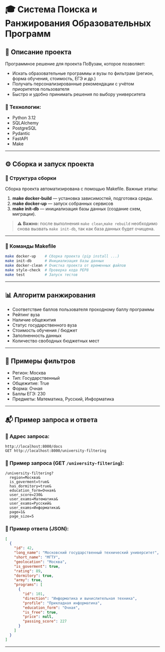 # 🎓 Система Поиска и Ранжирования Образовательных Программ

## 📌 Описание проекта

Программное решение для проекта ПоВузам, которое позволяет:

- Искать образовательные программы и вузы по фильтрам (регион, форма обучения, стоимость, ЕГЭ и др.)
- Получать персонализированные рекомендации с учётом приоритетов пользователя
- Быстро и удобно принимать решения по выбору университета

### 💠 Технологии:
- Python 3.12
- SQLAlchemy
- PostgreSQL
- Pydantic
- FastAPI
- Make

---

## ⚙️ Сборка и запуск проекта

### 📂 Структура сборки

Сборка проекта автоматизирована с помощью Makefile. Важные этапы:

1. **make docker-build** — установка зависимостей, подготовка среды.
2. **make docker-up** — запуск собранных сервисов 
3. **make init-db** — инициализация базы данных (создание схем, миграции).

> ⚠️ **Важно:** после выполнения `make clean`,`make rebuild` необходимо снова вызвать `make init-db`, так как база данных будет очищена.

---

### 🔧 Команды Makefile

```bash
make docker-up    # Сборка проекта (pip install ...)
make init-db      # Инициализация базы данных
make docker-clean # Очистка проекта от временных файлов
make style-check  # Проверка кода PEP8
make test         # Запуск тестов
```

---

## 📊 Алгоритм ранжирования

- Соответствие баллов пользователя проходному баллу программы
- Рейтинг вуза
- Наличие общежития
- Статус государственного вуза
- Стоимость обучения / бюджет
- Заполненность данных
- Количество свободных бюджетных мест

---

## 🔎 Примеры фильтров

- Регион: Москва
- Тип: Государственный
- Общежитие: True
- Форма: Очная
- Баллы ЕГЭ: 230
- Предметы: Математика, Русский, Информатика

---

## 📬 Пример запроса и ответа

### 📡 Адрес запроса:
```
http://localhost:8000/docs
GET http://localhost:8000/university-filtering

```

### 🔹 Пример запроса (GET `/university-filtering`):

```http
/university-filtering?
  region=Москва&
  is_goverment=true&
  has_dormitory=true&
  education_form=Очная&
  user_score=230&
  user_exams=Математика&
  user_exams=Русский&
  user_exams=Информатика&
  page=1&
  page_size=5
```

### 🔸 Пример ответа (JSON):

```json
[
  {
    "id": 42,
    "long_name": "Московский государственный технический университет",
    "short_name": "МГТУ",
    "geolocation": "Москва",
    "is_goverment": true,
    "rating": 89,
    "dormitory": true,
    "army": true,
    "programs": [
      {
        "id": 101,
        "direction": "Информатика и вычислительная техника",
        "profile": "Прикладная информатика",
        "education_form": "Очная",
        "is_free": true,
        "price": null,
        "passing_score": 227
      }
    ]
  }
]
```

---

